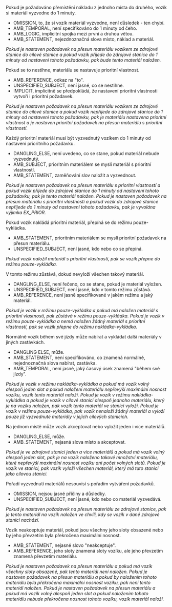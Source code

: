 Pokud je požadováno přemístění nákladu z jednoho místa do druhého, vozík si materiál vyzvedne do 1 minuty.

- OMISSION, to, že si vozík materiál vyzvedne, není důsledek - ten chybí.
- AMB_TEMPORAL, není specifikováno do 1 minuty od čeho.
- AMB_LOGIC, implicitní spojka mezi první a druhou větou. 
- AMB_STATEMENT, nejezdnoznačná slova místo, náklad a materiál.

*Pokud je nastaven požadavek na přesun materiálu vozíkem ze zdrojové stanice do cílové stanice a pokud vozík přijede do zdrojové stanice do 1 minuty od nastavení tohoto požadavku, pak bude tento materiál naložen.*

Pokud se to nestihne, materiálu se nastavuje prioritní vlastnost. 

- AMB_REFERENCE, odkaz na "to".
- UNSPECIFIED_SUBJECT, není jasné, co se nestihne.
- IMPLICIT, implicitně se předpokládá, že nastavení prioritní vlastnosti vytvoří i prioritní požadavek.

*Pokud je nastaven požadavek na přesun materiálu vozíkem ze zdrojové stanice do cílové stanice a pokud vozík nepřijede do zdrojové stanice do 1 minuty od nastavení tohoto požadavku, pak je materiálu nastavena prioritní vlastnost  a je nastaven prioritní požadavek na přesun materiálu s prioritní vlastností.*

Každý prioritní materiál musí být vyzvednutý vozíkem do 1 minuty od nastavení prioritního požadavku. 

- DANGLING_ELSE, není uvedeno, co se stane, pokud materiál nebude vyzvednutý.
- AMB_SUBJECT, prioritním materiálem se myslí materiál s prioritní vlastností.
- AMB_STATEMENT, zaměňování slov naložit a vyzvednout.

*Pokud je nastaven požadavek na přesun materiálu s prioritní vlastností a pokud vozík přijede do zdrojové stanice do 1 minuty od nastavení tohoto požadavku, pak je tento materiál naložen. Pokud je nastaven požadavek na přesun materiálu s prioritní vlastností a pokud vozík do zdrojové stanice nepřijede do 1 minuty od nastavení tohoto požadavku, pak je vyvolána výjimka EX_PRIOR.*

Pokud vozík nakládá prioritní materiál, přepíná se do režimu pouze-vykládka. 

- AMB_STATEMENT, prioritním materiálem se myslí prioritní požadavek na přesun materiálu.
- UNSPECIFIED_SUBJECT, není jasné, kdo nebo co se přepíná.

*Pokud vozík naložil materiál s prioritní vlastností, pak se vozík přepne do režimu pouze-vykládka.*

V tomto režimu zůstává, dokud nevyloží všechen takový materiál. 

- DANGLING_ELSE, není řečeno, co se stane, pokud je materiál vyložen.
- UNSPECIFIED_SUBJECT, není jasné, kdo v tomto režimu zůstává.
- AMB_REFERENCE, není jasně specifikované v jakém režimu a jaký materiál.

*Pokud je vozík v režimu pouze-vykládka a pokud má naložen materiál s prioritní vlastností, pak zůstává v režimu pouze-vykládka. Pokud je vozík v režimu pouze-vykládka a nemá naložen žádný materiál s prioritní vlastností, pak se vozík přepne do režimu nakládka-vykládka.*

Normálně vozík během své jízdy může nabírat a vykládat další materiály v jiných zastávkách. 

- DANGLING ELSE, může.
- AMB_STATEMENT, není specifikováno, co znamená normálně, nejednoznačná slova nabírat, zastávka.
- AMB_TEMPORAL, není jasné, jaký časový úsek znamená "během své jízdy". 

*Pokud je vozík v režimu nakládka-vykládka a pokud má vozík volný alespoň jeden slot a pokud naložení materiálu nepřevýší maximální nosnost vozíku, vozík tento materiál naloží. Pokud je vozík v režimu nakládka-vykládka a pokud je vozík v cílové stanici alespoň jednoho materiálu, který je na vozíku naložen, pak vozík tento materiál ve stanici vyloží. Pokud je vozík v režimu pouze-vykládka, pak vozík nenaloží žádný materiál a vyloží pouze již vyzvednuté materiály v jejich cílových stanicích.*

Na jednom místě může vozík akceptovat nebo vyložit jeden i více materiálů. 

- DANGLING_ELSE, může.
- AMB_STATEMENT, nejasná slova místo a akceptovat.

*Pokud je ve zdrojové stanici jeden a více materiálů a pokud má vozík volný alespoň jeden slot, pak je na vozík naloženo takové množství materiálu, které nepřevýší maximální nosnost vozíku ani počet volných slotů. Pokud je vozík ve stanici, pak vozík vyloží všechen materiál, který má tuto stanici jako cílovou stanici.*

Pořadí vyzvednutí materiálů nesouvisí s pořadím vytváření požadavků. 

- OMISSION, nejsou jasné příčiny a důsledky.
- UNSPECIFIED_SUBJECT, není jasné, kdo nebo co materiál vyzvedává.

*Pokud je nastaven požadavek na přesun materiálu ze zdrojové stanice, pak je tento materiál na vozík naložen ve chvíli, kdy se vozík v dané zdrojové stanici nachází.*

Vozík neakceptuje materiál, pokud jsou všechny jeho sloty obsazené nebo by jeho převzetím byla překročena maximální nosnost.

- AMB_STATEMENT, nejasné slovo "neakceptuje".
- AMB_REFERENCE, jeho sloty znamená sloty vozíku, ale jeho převzetím znamená převzetím materiálu.

*Pokud je nastaven požadavek na přesun materiálu a pokud má vozík všechny sloty obsazené, pak tento materiál není naložen. Pokud je nastaven požadavek na přesun materiálu a pokud by naložením tohoto materiálu byla překročena maximální nosnost vozíku, pak není tento materiál naložen. Pokud je nastaven požadavek na přesun materiálu a pokud má vozík volný alespoň jeden slot a pokud naložením tohoto materiálu nebude překročena nosnost tohoto vozíku, vozík materiál naloží.*
